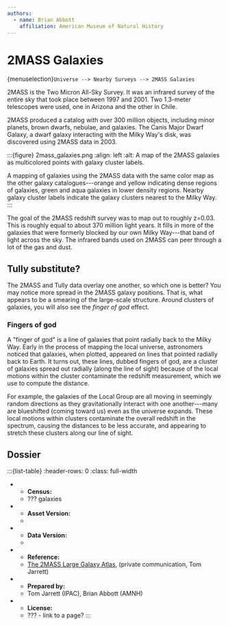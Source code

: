 ```yaml
---
authors:
  - name: Brian Abbott
    affiliation: American Museum of Natural History
---
```



# 2MASS Galaxies

{menuselection}`Universe --> Nearby Surveys --> 2MASS Galaxies`


2MASS is the Two Micron All-Sky Survey. It was an infrared survey of the entire sky that took place between 1997 and 2001. Two 1.3-meter telescopes were used, one in Arizona and the other in Chile.

2MASS produced a catalog with over 300 million objects, including minor planets, brown dwarfs, nebulae, and galaxies. The Canis Major Dwarf Galaxy, a dwarf galaxy interacting with the Milky Way's disk, was discovered using 2MASS data in 2003.


:::{figure} 2mass_galaxies.png
:align: left
:alt: A map of the 2MASS galaxies as multicolored points with galaxy cluster labels.

A mapping of galaxies using the 2MASS data with the same color map as the other galaxy catalogues---orange and yellow indicating dense regions of galaxies, green and aqua galaxies in lower density regions. Nearby galaxy cluster labels indicate the galaxy clusters nearest to the Milky Way.
:::


The goal of the 2MASS redshift survey was to map out to roughly z=0.03. This is roughly equal to about 370 million light years. It fills in more of the galaxies that were formerly blocked by our own Milky Way---that band of light across the sky. The infrared bands used on 2MASS can peer through a lot of the gas and dust.



## Tully substitute?

The 2MASS and Tully data overlay one another, so which one is better? You may notice more spread in the 2MASS galaxy positions. That is, what appears to be a smearing of the large-scale structure. Around clusters of galaxies, you will also see the *finger of god* effect.


### Fingers of god

A "finger of god" is a line of galaxies that point radially back to the Milky Way. Early in the process of mapping the local universe, astronomers noticed that galaxies, when plotted, appeared on lines that pointed radially back to Earth. It turns out, these lines, dubbed fingers of god, are a cluster of galaxies spread out radially (along the line of sight) because of the local motions within the cluster contaminate the redshift measurement, which we use to compute the distance. 

For example, the galaxies of the Local Group are all moving in seemingly random directions as they gravitationally interact with one another---many are blueshifted (coming toward us) even as the universe expands. These local motions within clusters contaminate the overall redshift in the spectrum, causing the distances to be less accurate, and appearing to stretch these clusters along our line of sight.


## Dossier
:::{list-table}
:header-rows: 0
:class: full-width

* - **Census:**
  - ??? galaxies
* - **Asset Version:**
  - 
* - **Data Version:**
  - 
* - **Reference:**
  - [The 2MASS Large Galaxy Atlas](https://iopscience.iop.org/article/10.1086/345794), (private communication, Tom Jarrett)
* - **Prepared by:**
  - Tom Jarrett (IPAC), Brian Abbott (AMNH)
* - **License:**
  - ??? - link to a page?
:::